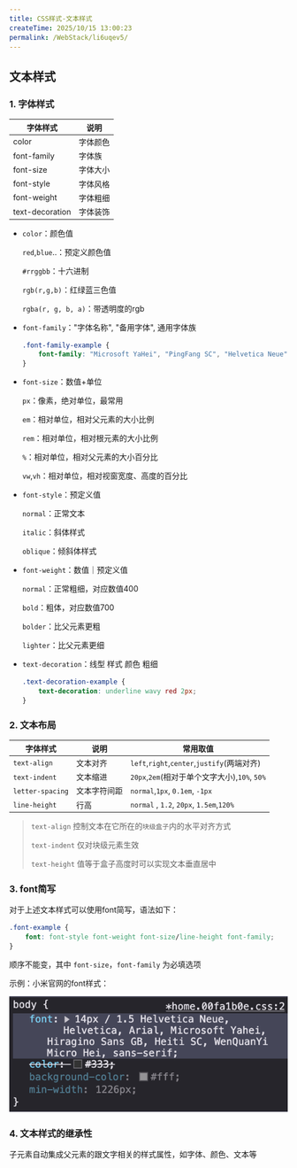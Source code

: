 ```yaml
---
title: CSS样式-文本样式
createTime: 2025/10/15 13:00:23
permalink: /WebStack/li6uqev5/
---
```

## 文本样式

### 1. 字体样式

| 字体样式        | 说明     |
| --------------- | -------- |
| color           | 字体颜色 |
| font-family     | 字体族   |
| font-size       | 字体大小 |
| font-style      | 字体风格 |
| font-weight     | 字体粗细 |
| text-decoration | 字体装饰 |

- `color`：颜色值

    `red`,`blue`..：预定义颜色值

    `#rrggbb`：十六进制

    `rgb(r,g,b)`：红绿蓝三色值

    `rgba(r, g, b, a)`：带透明度的rgb

- `font-family`："字体名称", "备用字体", 通用字体族

    ```css
    .font-family-example {
        font-family: "Microsoft YaHei", "PingFang SC", "Helvetica Neue", Arial, sans-serif;
    }
    ```

- `font-size`：数值+单位

    `px`：像素，绝对单位，最常用

    `em`：相对单位，相对父元素的大小比例

    `rem`：相对单位，相对根元素的大小比例
    
    `%`：相对单位，相对父元素的大小百分比
    
    `vw`,`vh`：相对单位，相对视窗宽度、高度的百分比

- `font-style`：预定义值
    
    `normal`：正常文本
    
    `italic`：斜体样式
    
    `oblique`：倾斜体样式

- `font-weight`：数值｜预定义值
    
    `normal`：正常粗细，对应数值400
    
    `bold`：粗体，对应数值700
    
    `bolder`：比父元素更粗
    
    `lighter`：比父元素更细

- `text-decoration`：线型 样式 颜色 粗细
    ```css
    .text-decoration-example {
        text-decoration: underline wavy red 2px;
    }
    ``` 

### 2. 文本布局

| 字体样式         | 说明         | 常用取值                                      |
| ---------------- | ------------ | --------------------------------------------- |
| `text-align`     | 文本对齐     | `left`,`right`,`center`,`justify`(两端对齐)   |
| `text-indent`    | 文本缩进     | `20px`,`2em`(相对于单个文字大小),`10%`, `50%` |
| `letter-spacing` | 文本字符间距 | `normal`,`1px`, `0.1em`, `-1px`               |
| `line-height`    | 行高         | `normal` , `1.2`,     `20px`, `1.5em`,`120%`  |

> `text-align` 控制文本在它所在的`块级盒子`内的水平对齐方式
> 
> `text-indent` 仅对块级元素生效
> 
> `text-height` 值等于盒子高度时可以实现文本垂直居中

### 3. font简写

对于上述文本样式可以使用font简写，语法如下：

```css
.font-example {
    font: font-style font-weight font-size/line-height font-family;
}
```

顺序不能变，其中 `font-size`，`font-family` 为必填选项

示例：小米官网的font样式：

![](https://raw.githubusercontent.com/AliceSpring123/img/main/09743jfdsiugf.png)

    
### 4. 文本样式的继承性

子元素自动集成父元素的跟文字相关的样式属性，如字体、颜色、文本等